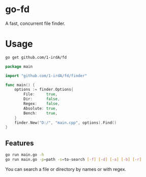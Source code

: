 # go-fd

A fast, concurrent file finder.   

# Usage

```sh
go get github.com/1-irdA/fd
```

```go
package main

import "github.com/1-irdA/fd/finder"

func main() {
	options := finder.Options{
		File:     true,
		Dir:      false,
		Regex:    false,
		Absolute: true,
		Bench:    true,
	}
	finder.New("D:/", "main.cpp", options).Find()
}
```

## Features

```sh
go run main.go -h
go run main.go -p=path -s=to-search [-f] [-d] [-a] [-b] [-r]
```

You can search a file or directory by names or with regex.    
